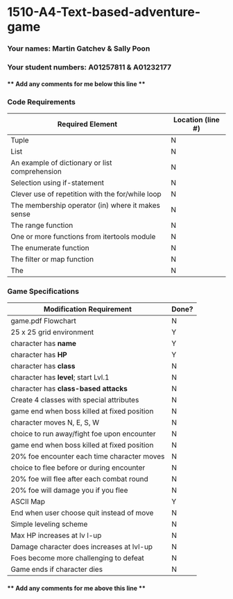# 1510-A4-Text-based-adventure-game

### Your names: Martin Gatchev & Sally Poon

### Your student numbers: A01257811 & A01232177

#### ** Add any comments for me below this line **

### Code Requirements

| Required Element                             | Location (line #) |
|       -----                                        | ---   |
| Tuple                                              |   N   |
| List                                               |   N   |
| An example of dictionary or list comprehension     |   N   |
| Selection using if-statement                       |   N   |
| Clever use of repetition with the for/while loop   |   N   |
| The membership operator (in) where it makes sense  |   N   |
| The range function                                 |   N   |
| One or more functions from itertools module        |   N   |
| The enumerate function                             |   N   |
| The filter or map function                         |   N   |
| The   |   N   |



### Game Specifications

| Modification Requirement                     | Done? |
|       -----                                  | ---   |
| game.pdf Flowchart                           |   N   |
| 25 x 25 grid environment                     |   Y   |
| character has **name**                       |   Y   |
| character has **HP**                         |   Y   |
| character has **class**                      |   N   |
| character has **level**; start Lvl.1         |   N   |
| character has **class-based attacks**        |   N   |
| Create 4 classes with special attributes     |   N   |
| game end when boss killed at fixed position  |   N   |
| character moves N, E, S, W                   |   N   |
| choice to run away/fight foe upon encounter  |   N   |
| game end when boss killed at fixed position  |   N   |
| 20% foe encounter each time character moves  |   N   |
| choice to flee before or during encounter    |   N   |
| 20% foe will flee after each combat round    |   N   |
| 20% foe will damage you if you flee          |   N   |
| ASCII Map                                    |   Y   |
| End when user choose quit instead of move    |   N   |
| Simple leveling scheme                       |   N   |
| Max HP increases at lv  l-up                 |   N   |
| Damage character does increases at lvl-up    |   N   |
| Foes become more challenging to defeat       |   N   |
| Game ends if character dies                  |   N   |


#### ** Add any comments for me above this line **
